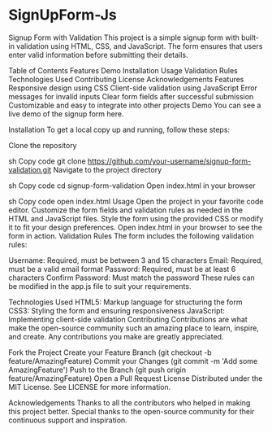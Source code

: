 # SignUpForm-Js

Signup Form with Validation
This project is a simple signup form with built-in validation using HTML, CSS, and JavaScript. The form ensures that users enter valid information before submitting their details.

Table of Contents
Features
Demo
Installation
Usage
Validation Rules
Technologies Used
Contributing
License
Acknowledgements
Features
Responsive design using CSS
Client-side validation using JavaScript
Error messages for invalid inputs
Clear form fields after successful submission
Customizable and easy to integrate into other projects
Demo
You can see a live demo of the signup form here.

Installation
To get a local copy up and running, follow these steps:

Clone the repository

sh
Copy code
git clone https://github.com/your-username/signup-form-validation.git
Navigate to the project directory

sh
Copy code
cd signup-form-validation
Open index.html in your browser

sh
Copy code
open index.html
Usage
Open the project in your favorite code editor.
Customize the form fields and validation rules as needed in the HTML and JavaScript files.
Style the form using the provided CSS or modify it to fit your design preferences.
Open index.html in your browser to see the form in action.
Validation Rules
The form includes the following validation rules:

Username: Required, must be between 3 and 15 characters
Email: Required, must be a valid email format
Password: Required, must be at least 6 characters
Confirm Password: Must match the password
These rules can be modified in the app.js file to suit your requirements.

Technologies Used
HTML5: Markup language for structuring the form
CSS3: Styling the form and ensuring responsiveness
JavaScript: Implementing client-side validation
Contributing
Contributions are what make the open-source community such an amazing place to learn, inspire, and create. Any contributions you make are greatly appreciated.

Fork the Project
Create your Feature Branch (git checkout -b feature/AmazingFeature)
Commit your Changes (git commit -m 'Add some AmazingFeature')
Push to the Branch (git push origin feature/AmazingFeature)
Open a Pull Request
License
Distributed under the MIT License. See LICENSE for more information.

Acknowledgements
Thanks to all the contributors who helped in making this project better.
Special thanks to the open-source community for their continuous support and inspiration.
